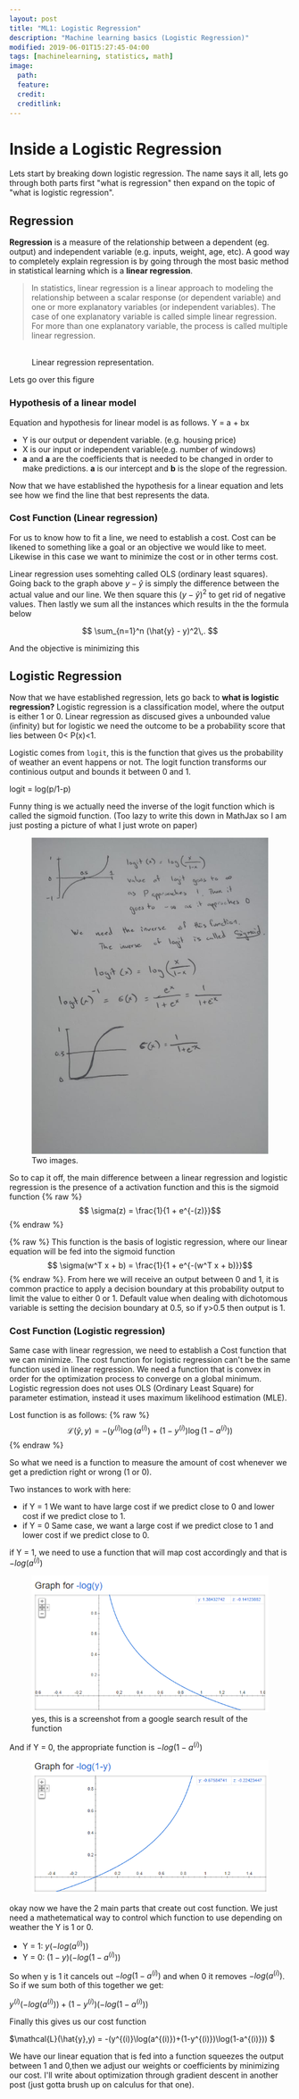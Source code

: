 ```yaml
---
layout: post
title: "ML1: Logistic Regression"
description: "Machine learning basics (Logistic Regression)"
modified: 2019-06-01T15:27:45-04:00
tags: [machinelearning, statistics, math]
image:
  path:
  feature:
  credit:
  creditlink:
---
```



# Inside a Logistic Regression

Lets start by breaking down logistic regression. The name says it all, lets go through both parts first "what is regression" then expand on the topic of "what is logistic regression".

## Regression

**Regression** is a measure of the relationship between a dependent (eg. output) and independent variable (e.g. inputs, weight, age, etc). A good way to completely explain regression is by going through the most basic method in statistical learning which is a **linear regression**.

> In statistics, linear regression is a linear approach to modeling the relationship between a scalar response (or dependent variable) and one or more explanatory variables (or independent variables). The case of one explanatory variable is called simple linear regression. For more than one explanatory variable, the process is called multiple linear regression.


<figure>
	<a href="https://qph.fs.quoracdn.net/main-qimg-3b0d7655ac76edf1241f97015ee755b4"><img src="https://qph.fs.quoracdn.net/main-qimg-3b0d7655ac76edf1241f97015ee755b4" alt=""></a>
	<figcaption><a>Linear regression representation</a>.</figcaption>
</figure>

Lets go over this figure

### Hypothesis of a linear model

Equation and hypothesis for linear model is as follows. Y = a + bx

* Y is our output or dependent variable. (e.g. housing price)
* X is our input or independent variable(e.g. number of windows)
* **a** and **a** are the coefficients that is needed to be changed in order to make predictions. **a** is our intercept and **b** is the slope of the regression.

Now that we have established the hypothesis for a linear equation and lets see how we find the line that best represents the data.

### Cost Function (Linear regression)

For us to know how to fit a line, we need to establish a cost. Cost can be likened to something like a goal or an objective we would like to meet. Likewise in this case we want to minimize the cost or in other terms cost. 

Linear regression uses somehting called OLS (ordinary least squares). Going back to the graph above $y-\hat{y}$ is simply the difference between the actual value and our line. We then square this $(y-\hat{y})^2$ to get rid of negative values. Then lastly we sum all the instances which results in the the formula below

$$
\sum_{n=1}^n (\hat{y} - y)^2\,.
$$

And the objective is minimizing this

## Logistic Regression

Now that we have established regression, lets go back to **what is logistic regression?** Logistic regression is a classification model, where the output is either 1 or 0. Linear regression as discused gives a unbounded value (infinity) but for logistic we need the outcome to be a probability score that lies between 0< P(x)<1. 

Logistic comes from `logit`, this is the function that gives us the probability of weather an event happens or not. The logit function transforms our continious output and bounds it between 0 and 1.

logit = log(p/1-p)

 Funny thing is we actually need the inverse of the logit function which is called the sigmoid function. (Too lazy to write this down in MathJax so I am just posting a picture of what I just wrote on paper)

<figure>
	<a href="/images/ML1_logit.jpg"><img src="/images/ML1_logit.jpg" alt=""></a>
	<figcaption>Two images.</figcaption>
</figure>

So to cap it off, the main difference between a linear regression and logistic regression is the presence of a activation function and this is the sigmoid function {% raw %} $$ \sigma(z) =  \frac{1}{1 + e^{-(z)}}$$ {% endraw %}  

{% raw %} This function is the basis of logistic regression, where our linear equation will be fed into the sigmoid function $$ \sigma(w^T x + b) =  \frac{1}{1 + e^{-(w^T x + b)}}$$ {% endraw %}. From here we will receive an output between 0 and 1, it is common practice to apply a decision boundary at this probability output to limit the value to either 0 or 1. Default value when dealing with dichotomous variable is setting the decision boundary at 0.5, so if y>0.5 then output is 1.

### Cost Function (Logistic regression)

Same case with linear regression, we need to establish a Cost function that we can minimize. The cost function for logistic regression can't be the same function used in linear regression. We need a function that is convex in order for the optimization process to converge on a global minimum. Logistic regression does not uses OLS (Ordinary Least Square) for parameter estimation, instead it uses maximum likelihood estimation (MLE).

Lost function is as follows: {% raw %} $$ \mathcal{L}(\hat{y},y) = -(y^{(i)}\log(a^{(i)})+(1-y^{(i)})\log(1-a^{(i)}))$$ {% endraw %}

So what we need is a function to measure the amount of cost whenever we get a prediction right or wrong (1 or 0).

Two instances to work with here:
* if Y = 1 We want to have large cost if we predict close to 0 and lower cost if we predict close to 1.
* if Y = 0 Same case, we want a large cost if we predict close to 1 and lower cost if we predict close to 0.

if Y = 1, we need to use a function that will map cost accordingly and that is $-log(a^{(i)})$

<figure>
	<a href="/images/ML1_log1.PNG"><img src="/images/ML1_log1.PNG" alt=""></a>
	<figcaption>yes, this is a screenshot from a google search result of the function</figcaption>
</figure>

And if Y = 0, the appropriate function is $-log(1-a^{(i)})$

<figure>
	<a href="/images/ML1_log1.PNG"><img src="/images/ML1_log2.PNG" alt=""></a>
</figure>

okay now we have the 2 main parts that create out cost function. We just need a mathetematical way to control which function to use depending on weather the Y is 1 or 0. 

* Y = 1: $y (-log(a^{(i)}))$
* Y = 0: $(1-y) (-log(1-a^{(i)}))$

So when y is 1 it cancels out $-log(1-a^{(i)})$ and when 0 it removes $-log(a^{(i)})$. So if we sum both of this together we get:

$y^{(i)}(-log(a^{(i)})) + (1-y^{(i)}) (-log(1-a^{(i)}))$

Finally this gives us our cost function 

$\mathcal{L}(\hat{y},y) = -(y^{(i)}\log(a^{(i)})+(1-y^{(i)})\log(1-a^{(i)})) $

We have our linear equation that is fed into a function squeezes the output between 1 and 0,then we adjust our weights or coefficients by minimizing our cost. I'll write about optimization through gradient descent in another post (just gotta brush up on calculus for that one).
